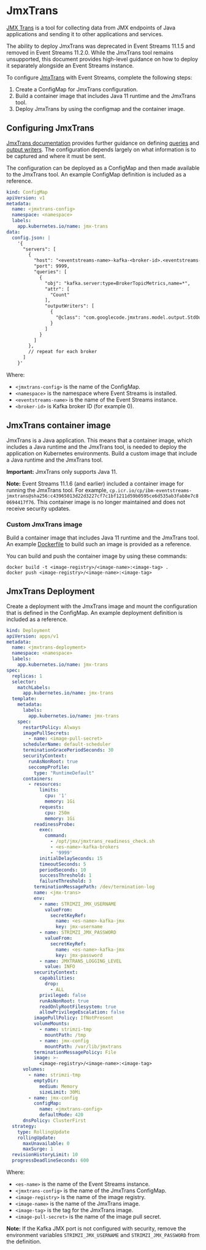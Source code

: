 # JmxTrans

[JMX Trans](https://github.com/jmxtrans/jmxtrans) is a tool for collecting data from JMX endpoints of Java applications and sending it to other applications and services. 

The ability to deploy JmxTrans was deprecated in Event Streams 11.1.5 and removed in Event Streams 11.2.0. While the JmxTrans tool remains unsupported, this document provides high-level guidance on how to deploy it separately alongside an Event Streams instance.

To configure [JmxTrans](https://github.com/jmxtrans/jmxtrans/wiki) with Event Streams, complete the following steps:
1. Create a ConfigMap for JmxTrans configuration.
2. Build a container image that includes Java 11 runtime and the JmxTrans tool.
3. Deploy JmxTrans by using the configmap and the container image.

## Configuring JmxTrans

[JmxTrans documentation](https://github.com/jmxtrans/jmxtrans/wiki) provides further guidance on defining [queries](https://github.com/jmxtrans/jmxtrans/wiki/Queries) and [output writers](https://github.com/jmxtrans/jmxtrans/wiki/OutputWriters). The configuration depends largely on what information is to be captured and where it must be sent. 

The configuration can be deployed as a ConfigMap and then made available to the JmxTrans tool. An example ConfigMap definition is included as a reference. 


```yaml
kind: ConfigMap
apiVersion: v1
metadata:
  name: <jmxtrans-config>
  namespace: <namespace>
  labels:
    app.kubernetes.io/name: jmx-trans
data:
  config.json: |
    '{
      "servers": [
        {
          "host": "<eventstreams-name>-kafka-<broker-id>.<eventstreams-name>-kafka-brokers",
          "port": 9999,
          "queries": [
            {
              "obj": "kafka.server:type=BrokerTopicMetrics,name=*",
              "attr": [
                "Count"
              ],
              "outputWriters": [
                {
                  "@class": "com.googlecode.jmxtrans.model.output.StdOutWriter"
                }
              ]
            }
          ]
        },
        // repeat for each broker
      ]
    }'
```

Where:
- `<jmxtrans-config>` is the name of the ConfigMap.
- `<namespace>` is the namespace where Event Streams is installed.
- `<eventstreams-name>` is the name of the Event Streams instance.
- `<broker-id>` is Kafka broker ID (for example 0).


## JmxTrans container image

JmxTrans is a Java application. This means that a container image, which includes a Java runtime and the JmxTrans tool, is needed to deploy the application on Kubernetes environments. Build a custom image that include a Java runtime and the JmxTrans tool.

**Important:** JmxTrans only supports Java 11.

**Note:** Event Streams 11.1.6 (and earlier) included a container image for running the JmxTrans tool. For example, `cp.icr.io/cp/ibm-eventstreams-jmxtrans@sha256:c43965013d22d3227cf7c1bf1211d59b0595ce6d535ab3fab8e7c80694417f76`. This container image is no longer maintained and does not receive security updates. 

### Custom JmxTrans image

Build a container image that includes Java 11 runtime and the JmxTrans tool. An example [Dockerfile](./Dockerfile) to build such an image is provided as a reference. 

You can build and push the container image by using these commands:  
```
docker build -t <image-registry>/<image-name>:<image-tag> .
docker push <image-registry>/<image-name>:<image-tag>
```

## JmxTrans Deployment

Create a deployment with the JmxTrans image and mount the configuration that is defined in the ConfigMap. An example deployment definition is included as a reference.

```yaml
kind: Deployment
apiVersion: apps/v1
metadata:
  name: <jmxtrans-deployment>
  namespace: <namespace>
  labels:
    app.kubernetes.io/name: jmx-trans
spec:
  replicas: 1
  selector:
    matchLabels:
      app.kubernetes.io/name: jmx-trans
  template:
    metadata:
      labels:
        app.kubernetes.io/name: jmx-trans
    spec:
      restartPolicy: Always
      imagePullSecrets:
        - name: <image-pull-secret>
      schedulerName: default-scheduler
      terminationGracePeriodSeconds: 30
      securityContext:
        runAsNonRoot: true
        seccompProfile:
          type: "RuntimeDefault"
      containers:
        - resources:
            limits:
              cpu: '1'
              memory: 1Gi
            requests:
              cpu: 250m
              memory: 1Gi
          readinessProbe:
            exec:
              command:
                - /opt/jmx/jmxtrans_readiness_check.sh
                - <es-name>-kafka-brokers
                - '9999'
            initialDelaySeconds: 15
            timeoutSeconds: 5
            periodSeconds: 10
            successThreshold: 1
            failureThreshold: 3
          terminationMessagePath: /dev/termination-log
          name: <jmx-trans>
          env:
            - name: STRIMZI_JMX_USERNAME
              valueFrom:
                secretKeyRef:
                  name: <es-name>-kafka-jmx
                  key: jmx-username
            - name: STRIMZI_JMX_PASSWORD
              valueFrom:
                secretKeyRef:
                  name: <es-name>-kafka-jmx
                  key: jmx-password
            - name: JMXTRANS_LOGGING_LEVEL
              value: INFO
          securityContext:
            capabilities:
              drop:
                - ALL
            privileged: false
            runAsNonRoot: true
            readOnlyRootFilesystem: true
            allowPrivilegeEscalation: false
          imagePullPolicy: IfNotPresent
          volumeMounts:
            - name: strimzi-tmp
              mountPath: /tmp
            - name: jmx-config
              mountPath: /var/lib/jmxtrans
          terminationMessagePolicy: File
          image: >-
            <image-registry>/<image-name>:<image-tag>
      volumes:
        - name: strimzi-tmp
          emptyDir:
            medium: Memory
            sizeLimit: 30Mi
        - name: jmx-config
          configMap:
            name: <jmxtrans-config>
            defaultMode: 420
      dnsPolicy: ClusterFirst
  strategy:
    type: RollingUpdate
    rollingUpdate:
      maxUnavailable: 0
      maxSurge: 1
  revisionHistoryLimit: 10
  progressDeadlineSeconds: 600
```

Where:
- `<es-name>` is the name of the Event Streams instance.
- `<jmxtrans-config>` is the name of the JmxTrans ConfigMap.
- `<image-registry>` is the name of the image registry.
- `<image-name>` is the name of the JmxTrans image.
- `<image-tag>` is the tag for the JmxTrans image.
- `<image-pull-secret>` is the name of the image pull secret.

**Note:** If the Kafka JMX port is not configured with security, remove the environment variables `STRIMZI_JMX_USERNAME` and `STRIMZI_JMX_PASSWORD` from the definition.